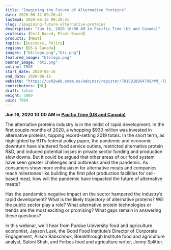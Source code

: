 ```yaml
---
title: "Imagining the Future of Alternative Proteins"
date: 2020-06-12 09:20:41
lastmod: 2020-06-12 09:20:41
slug: /imagining-future-alternative-proteins
description: "Jun 16, 2020 10:00 AM in Pacific Time (US and Canada)"
proteins: [Cell-Based, Plant-Based]
products: [Meat]
topics: [Business, Policy]
regions: [US & Canada]
images: ["btilogo.png","bti.png"]
featured_image: "btilogo.png"
banner_image: "bti.png"
online: TRUE
start_date: 2020-06-16
end_date: 2020-06-16
website: "https://us02web.zoom.us/webinar/register/7015918964705/WN_-TpuSuTURMq6WtcC-x_FUA"
contributors: [NL]
draft: false
weight: 5000
uuid: 7084
---
```

<p><strong>Jun 16, 2020 10:00 AM in <a href=";">Pacific Time (US and Canada)</a></strong></p>
<p>The alternative proteins industry is in the midst of rapid development. In the first couple months of 2020, a whopping $930 million was invested in alternative proteins, topping record-setting 2019 totals. In the short term, as highlighted by BTI’s federal policy paper, the pandemic and economic downturn have shuttered food service outlets, restricted alternative protein R&D, and induced potential losses in private sector funding and production slow downs. But it could be argued that other areas of our food system have seen greater challenges and outbreaks amid the pandemic. As consumers show more enthusiasm for alternative meats and companies reach milestones like building the first pilot production facilities for cell-based meat, how will the pandemic have impacted the future of alternative meats?</p>
<p>Has the pandemic’s negative impact on the sector hampered the industry’s rapid development? What is the likely trajectory of alternative proteins? Will the public sector play a role? What alternative protein technologies or trends are the most exciting or promising? What gaps remain in answering these questions?</p>
<p>In this webinar, we'll hear from Purdue University food and agriculture economist, Jayson Lusk, the Good Food Institute’s Director of Corporate Engagement, Alison Rabschnuk, Breakthrough Institute food and agriculture analyst, Saloni Shah, and Forbes food and agriculture writer, Jenny Splitter.</p>
